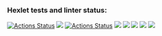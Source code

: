 ### Hexlet tests and linter status:
[![Actions Status](https://github.com/potemkuh/python-project-lvl1/workflows/hexlet-check/badge.svg)](https://github.com/potemkuh/python-project-lvl1/actions)
<a href="https://codeclimate.com/github/codeclimate/codeclimate/maintainability"><img src="https://api.codeclimate.com/v1/badges/a99a88d28ad37a79dbf6/maintainability" /></a>
[![Actions Status](https://github.com/potemkuh/python-project-lvl1/workflows/Super-Linter/badge.svg)](https://github.com/potemkuh/python-project-lvl1/actions)
<a href="https://asciinema.org/a/X7RS8Nz1ZzITmx8MZuvx34Kpr" target="_blank"><img src="https://asciinema.org/a/X7RS8Nz1ZzITmx8MZuvx34Kpr.svg" /></a>
<a href="https://asciinema.org/a/ucbkZEfRV23zL0MLQt58gMmTA" target="_blank"><img src="https://asciinema.org/a/ucbkZEfRV23zL0MLQt58gMmTA.svg" /></a>
<a href="https://asciinema.org/a/nGHBf5JFNAtiF8K1BrTmVagdR" target="_blank"><img src="https://asciinema.org/a/nGHBf5JFNAtiF8K1BrTmVagdR.svg" /></a>
<a href="https://asciinema.org/a/1AVO2cPrchAxoZn0CaMj3U4CS" target="_blank"><img src="https://asciinema.org/a/1AVO2cPrchAxoZn0CaMj3U4CS.svg" /></a>
<a href="https://asciinema.org/a/ALrnB0DRxDPI6PkhbRad1NLir" target="_blank"><img src="https://asciinema.org/a/ALrnB0DRxDPI6PkhbRad1NLir.svg" /></a>
